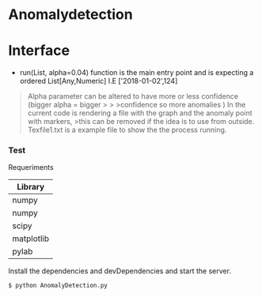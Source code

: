 # Anomalydetection

# Interface
  - run(List, alpha=0.04) function is the main entry point and is expecting a  ordered List[Any,Numeric] I.E ['2018-01-02',124]

> Alpha parameter can be altered to have more or less confidence (bigger alpha = bigger > > >confidence so more anomalies )
>In the current code is rendering a file with the graph and the anomaly point with markers, >this can be removed if the idea is to use from outside.
>Texfile1.txt is a example file to show the the process running.



### Test

Requeriments

| Library |
| ------ |
| numpy |
| numpy |
| scipy |
| matplotlib| 
| pylab |


Install the dependencies and devDependencies and start the server.

```sh
$ python AnomalyDetection.py
```
